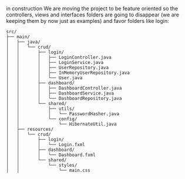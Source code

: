 in construction
We are moving the project to be feature oriented so the controllers, views and interfaces folders are going to disappear (we are keeping them
by now just as examples) and favor folders like login:

```
src/
├── main/
│   ├── java/
│   │   └── crud/
│   │       ├── login/
│   │       │   ├── LoginController.java
│   │       │   ├── LoginService.java
│   │       │   ├── UserRepository.java
│   │       │   ├── InMemoryUserRepository.java
│   │       │   └── User.java
│   │       ├── dashboard/
│   │       │   ├── DashboardController.java
│   │       │   ├── DashboardService.java
│   │       │   └── DashboardRepository.java
│   │       └── shared/
│   │           ├── utils/
│   │           │   └── PasswordHasher.java
│   │           └── config/
│   │               └── HibernateUtil.java
│   ├── resources/
│   │   └── crud/
│   │       ├── login/
│   │       │   └── Login.fxml
│   │       ├── dashboard/
│   │       │   └── Dashboard.fxml
│   │       └── shared/
│   │           └── styles/
│   │               └── main.css

```
